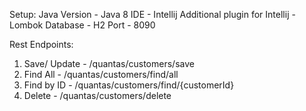 Setup:
Java Version - Java 8
IDE - Intellij
Additional plugin for Intellij - Lombok
Database - H2
Port - 8090

Rest Endpoints:
1. Save/ Update - /quantas/customers/save
2. Find All - /quantas/customers/find/all
3. Find by ID - /quantas/customers/find/{customerId}
4. Delete - /quantas/customers/delete
